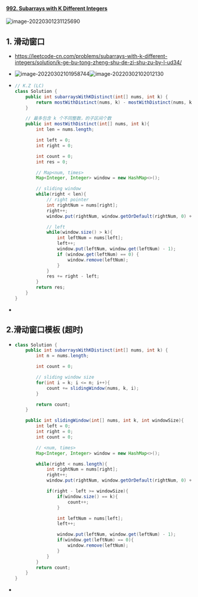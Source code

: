 #### [992. Subarrays with K Different Integers](https://leetcode-cn.com/problems/subarrays-with-k-different-integers/)

![image-20220301231125690](https://raw.githubusercontent.com/TWDH/Leetcode-From-Zero/pictures/img/image-20220301231125690.png)

## 1. 滑动窗口

- https://leetcode-cn.com/problems/subarrays-with-k-different-integers/solution/k-ge-bu-tong-zheng-shu-de-zi-shu-zu-by-l-ud34/

- ![image-20220302101958744](https://raw.githubusercontent.com/TWDH/Leetcode-From-Zero/pictures/img/image-20220302101958744.png)![image-20220302102012130](https://raw.githubusercontent.com/TWDH/Leetcode-From-Zero/pictures/img/image-20220302102012130.png)

- ```java
  // K.Z (LC)
  class Solution {
      public int subarraysWithKDistinct(int[] nums, int k) {
          return mostWithDistinct(nums, k) - mostWithDistinct(nums, k - 1);
      }
  
      // 最多包含 k 个不同整数，的子区间个数
      public int mostWithDistinct(int[] nums, int k){
          int len = nums.length;
  
          int left = 0;
          int right = 0;
  
          int count = 0;
          int res = 0;
  
          // Map<num, times>
          Map<Integer, Integer> window = new HashMap<>();
  
          // sliding window
          while(right < len){
              // right pointer
              int rightNum = nums[right];
              right++;
              window.put(rightNum, window.getOrDefault(rightNum, 0) + 1);
  
              // left
              while(window.size() > k){
                  int leftNum = nums[left];
                  left++;
                  window.put(leftNum, window.get(leftNum) - 1);
                  if (window.get(leftNum) == 0) {
                      window.remove(leftNum);
                  }
              }
              res += right - left;
          }
          return res;
      }
  }
  ```

- 

## 2.滑动窗口模板 (超时)

- ```java
  class Solution {
      public int subarraysWithKDistinct(int[] nums, int k) {
          int n = nums.length;
  
          int count = 0;
  
          // sliding window size
          for(int i = k; i <= n; i++){
              count += slidingWindow(nums, k, i);
          }
  
          return count;
      }
  
      public int slidingWindow(int[] nums, int k, int windowSize){
          int left = 0; 
          int right = 0;
          int count = 0;
  
          // <num, times>
          Map<Integer, Integer> window = new HashMap<>();
  
          while(right < nums.length){
              int rightNum = nums[right];
              right++;
              window.put(rightNum, window.getOrDefault(rightNum, 0) + 1);
  
              if(right - left >= windowSize){
                  if(window.size() == k){
                      count++;
                  }
  
                  int leftNum = nums[left];
                  left++;
  
                  window.put(leftNum, window.get(leftNum) - 1);
                  if(window.get(leftNum) == 0){
                      window.remove(leftNum);
                  }
              }
          }
          return count;
      }
  }
  ```

- 